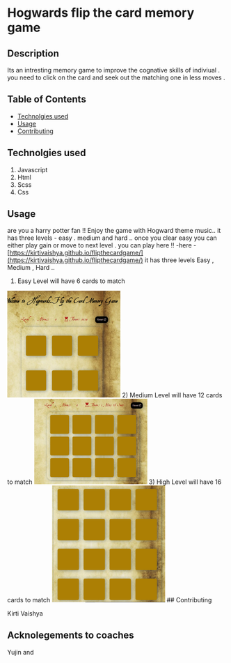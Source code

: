 # Hogwards flip the card memory game


## Description

Its an intresting memory game to improve the cognative skills of indiviual . you need to click on the card and seek out the matching one in less moves .

## Table of Contents

- [Technolgies used ](#Technolgiesused )
- [Usage](#usage)
- [Contributing](#Contributing)

## Technolgies used 

1) Javascript 
2) Html
3) Scss
4) Css

## Usage
are you a harry potter fan !! Enjoy the game with Hogward theme music..
it has three levels - easy . medium and hard ..
once you clear easy you can either play gain or move to next level .
you can play here !! 
-here -[https://kirtivaishya.github.io/flipthecardgame/](https://kirtivaishya.github.io/flipthecardgame/)
it has three levels  Easy , Medium , Hard ..

1) Easy Level will have 6 cards to match 
<img width="260" alt="Capture" src="./assets/images/game layout.PNG">
2) Medium Level will have 12 cards to match 
<img width="260" alt="Capture" src="./assets/images/medium.PNG">
3) High Level will have 16 cards to match 
<img width="260" alt="Capture" src="./assets/images/hard.PNG">
## Contributing

Kirti Vaishya 

## Acknolegements to coaches 

Yujin and 



